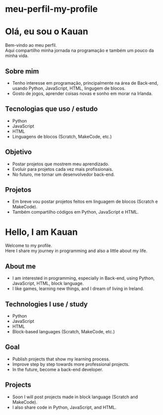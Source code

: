# meu-perfil-my-profile
# Olá, eu sou o Kauan  

Bem-vindo ao meu perfil.  
Aqui compartilho minha jornada na programação e também um pouco da minha vida.  

## Sobre mim  
- Tenho interesse em programação, principalmente na área de Back-end, usando Python, JavaScript, HTML, lingugem de blocos. 
- Gosto de jogos, aprender coisas novas e sonho em morar na Irlanda.  
## Tecnologias que uso / estudo  
- Python  
- JavaScript  
- HTML 
- Linguagens de blocos (Scratch, MakeCode, etc.)
 ## Objetivo  
- Postar projetos que mostrem meu aprendizado.  
- Evoluir para projetos cada vez mais profissionais.  
- No futuro, me tornar um desenvolvedor back-end.  

## Projetos  
- Em breve vou postar projetos feitos em linguagem de blocos (Scratch e MakeCode).  
- Também compartilho códigos em Python, JavaScript e HTML.  

# Hello, I am Kauan  

Welcome to my profile.  
Here I share my journey in programming and also a little about my life.  

## About me  
- I am interested in programming, especially in Back-end, using Python, JavaScript, HTML, block language.
- I like games, learning new things, and I dream of living in Ireland.  

## Technologies I use / study  
- Python  
- JavaScript  
- HTML 
- Block-based languages (Scratch, MakeCode, etc.)  

## Goal  
- Publish projects that show my learning process.  
- Improve step by step towards more professional projects.  
- In the future, become a back-end developer.  

## Projects  
- Soon I will post projects made in block language (Scratch and MakeCode).
- I also share code in Python, JavaScript, and HTML.
